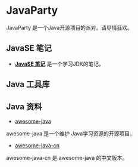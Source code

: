 # JavaParty
JavaParty 是一个Java开源项目的派对。请尽情狂欢。

## JavaSE 笔记

- [**JavaSE 笔记**](https://github.com/atlantis1024/JavaParty/tree/master/docs/%E7%BC%96%E7%A8%8B/javase/README.md) 是一个学习JDK的笔记。


## Java 工具库


## Java 资料
- [awesome-java](https://github.com/akullpp/awesome-java)

awesome-java 是一个维护 Java学习资源的开源项目。

- [awesome-java-cn](https://github.com/jobbole/awesome-java-cn)

awesome-java-cn 是 awesome-java 的中文版本。



